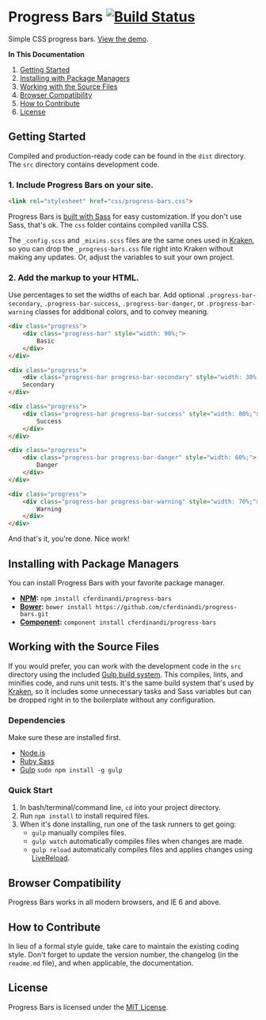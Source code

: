 # Progress Bars [![Build Status](https://travis-ci.org/cferdinandi/progress-bars.svg)](https://travis-ci.org/cferdinandi/progress-bars)
Simple CSS progress bars. [View the demo](http://cferdinandi.github.io/progress-bars/).

**In This Documentation**

1. [Getting Started](#getting-started)
2. [Installing with Package Managers](#installing-with-package-managers)
3. [Working with the Source Files](#working-with-the-source-files)
4. [Browser Compatibility](#browser-compatibility)
5. [How to Contribute](#how-to-contribute)
6. [License](#license)



## Getting Started

Compiled and production-ready code can be found in the `dist` directory. The `src` directory contains development code.

### 1. Include Progress Bars on your site.

```html
<link rel="stylesheet" href="css/progress-bars.css">
```

Progress Bars is [built with Sass](http://sass-lang.com/) for easy customization. If you don't use Sass, that's ok. The `css` folder contains compiled vanilla CSS.

The `_config.scss` and `_mixins.scss` files are the same ones used in [Kraken](http://cferdinandi.github.io/kraken/), so you can drop the `_progress-bars.css` file right into Kraken without making any updates. Or, adjust the variables to suit your own project.

### 2. Add the markup to your HTML.

Use percentages to set the widths of each bar. Add optional `.progress-bar-secondary`, `.progress-bar-success`, `.progress-bar-danger`, or `.progress-bar-warning` classes for additional colors, and to convey meaning.

```html
<div class="progress">
	<div class="progress-bar" style="width: 90%;">
		Basic
	</div>
</div>

<div class="progress">
	<div class="progress-bar progress-bar-secondary" style="width: 30%;"></div>
	Secondary
</div>

<div class="progress">
	<div class="progress-bar progress-bar-success" style="width: 80%;">
		Success
	</div>
</div>

<div class="progress">
	<div class="progress-bar progress-bar-danger" style="width: 60%;">
		Danger
	</div>
</div>

<div class="progress">
	<div class="progress-bar progress-bar-warning" style="width: 70%;">
		Warning
	</div>
</div>
```

And that's it, you're done. Nice work!



## Installing with Package Managers

You can install Progress Bars with your favorite package manager.

* **[NPM](https://www.npmjs.org/):** `npm install cferdinandi/progress-bars`
* **[Bower](http://bower.io/):** `bower install https://github.com/cferdinandi/progress-bars.git`
* **[Component](http://component.io/):** `component install cferdinandi/progress-bars`



## Working with the Source Files

If you would prefer, you can work with the development code in the `src` directory using the included [Gulp build system](http://gulpjs.com/). This compiles, lints, and minifies code, and runs unit tests. It's the same build system that's used by [Kraken](http://cferdinandi.github.io/kraken/), so it includes some unnecessary tasks and Sass variables but can be dropped right in to the boilerplate without any configuration.

### Dependencies
Make sure these are installed first.

* [Node.js](http://nodejs.org)
* [Ruby Sass](http://sass-lang.com/install)
* [Gulp](http://gulpjs.com) `sudo npm install -g gulp`

### Quick Start

1. In bash/terminal/command line, `cd` into your project directory.
2. Run `npm install` to install required files.
3. When it's done installing, run one of the task runners to get going:
	* `gulp` manually compiles files.
	* `gulp watch` automatically compiles files when changes are made.
	* `gulp reload` automatically compiles files and applies changes using [LiveReload](http://livereload.com/).



## Browser Compatibility

Progress Bars works in all modern browsers, and IE 6 and above.



## How to Contribute

In lieu of a formal style guide, take care to maintain the existing coding style. Don't forget to update the version number, the changelog (in the `readme.md` file), and when applicable, the documentation.



## License

Progress Bars is licensed under the [MIT License](http://gomakethings.com/mit/).